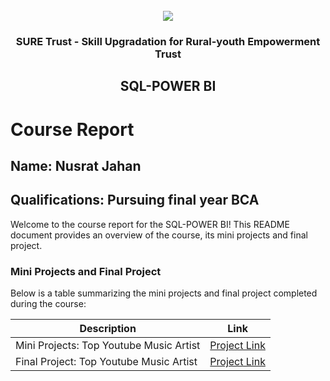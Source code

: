 <!-- PROJECT LOGO -->
<br />

<div align="center">
   <img src='https://user-images.githubusercontent.com/73131499/166115643-d3187f47-d38f-41b2-ae42-5ecbbc60de14.png' />


<h3 align="center">SURE Trust - Skill Upgradation for Rural-youth Empowerment Trust</h3>
  <h2>SQL-POWER BI</h2>
</div>

# Course Report

## Name: Nusrat Jahan

## Qualifications: Pursuing final year BCA

Welcome to the course report for the SQL-POWER BI! This README document provides an overview of the course, its mini projects and final project.

### Mini Projects and Final Project

Below is a table summarizing the mini projects and final project completed during the course:

| Description                               | Link                                    |
|-------------------------------------------|-----------------------------------------|
| Mini Projects:  Top Youtube Music Artist    |[Project Link](https://github.com/sure-trust/G12_SQL-PowerBI/tree/main/Mini%20Projects/Nusrat)                        |
| Final Project:   Top Youtube Music Artist     | [Project Link](https://github.com/sure-trust/G12_SQL-PowerBI/tree/main/Final%20Capstone%20Project/Nusrat)                     |
